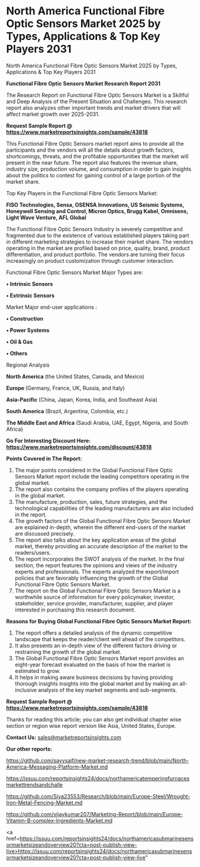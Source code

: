 # North America Functional Fibre Optic Sensors Market 2025 by Types, Applications & Top Key Players 2031
North America Functional Fibre Optic Sensors Market 2025 by Types, Applications & Top Key Players 2031

<strong>Functional Fibre Optic Sensors Market Research Report 2031</strong>

The Research Report on Functional Fibre Optic Sensors Market is a Skillful and Deep Analysis of the Present Situation and Challenges. This research report also analyzes other important trends and market drivers that will affect market growth over 2025-2031.

<strong>Request Sample Report @ <a href=https://www.marketreportsinsights.com/sample/43818>https://www.marketreportsinsights.com/sample/43818</a></strong>

This Functional Fibre Optic Sensors market report aims to provide all the participants and the vendors will all the details about growth factors, shortcomings, threats, and the profitable opportunities that the market will present in the near future. The report also features the revenue share, industry size, production volume, and consumption in order to gain insights about the politics to contest for gaining control of a large portion of the market share.

Top Key Players in the Functional Fibre Optic Sensors Market:

<strong>FISO Technologies, Sensa, OSENSA Innovations, US Seismic Systems, Honeywell Sensing and Control, Micron Optics, Brugg Kabel, Omnisens, Light Wave Venture, AFL Global</strong>

The Functional Fibre Optic Sensors Industry is severely competitive and fragmented due to the existence of various established players taking part in different marketing strategies to increase their market share. The vendors operating in the market are profiled based on price, quality, brand, product differentiation, and product portfolio. The vendors are turning their focus increasingly on product customization through customer interaction.

Functional Fibre Optic Sensors Market Major Types are:

<strong>•  Intrinsic Sensors

•  Extrinsic Sensors</strong>

Market Major end-user applications :

<strong>•  Construction

•  Power Systems

•  Oil & Gas

•  Others</strong>

Regional Analysis

</u><strong><b>North America</b></strong> (the United States, Canada, and Mexico)

<strong><b>Europe </b></strong>(Germany, France, UK, Russia, and Italy)

<strong><b>Asia-Pacific</b></strong> (China, Japan, Korea, India, and Southeast Asia)

<strong><b>South America</b></strong> (Brazil, Argentina, Colombia, etc.)

<strong><b>The Middle East and Africa</b></strong> (Saudi Arabia, UAE, Egypt, Nigeria, and South Africa)

<strong>Go For Interesting Discount Here: <a href=https://www.marketreportsinsights.com/discount/43818>https://www.marketreportsinsights.com/discount/43818</a></strong>

<strong>Points Covered in The Report:</strong>
<ol>
  <li>The major points considered in the Global Functional Fibre Optic Sensors Market report include the leading competitors operating in the global market.</li>
  <li>The report also contains the company profiles of the players operating in the global market.</li>
  <li>The manufacture, production, sales, future strategies, and the technological capabilities of the leading manufacturers are also included in the report.</li>
  <li>The growth factors of the Global Functional Fibre Optic Sensors Market are explained in-depth, wherein the different end-users of the market are discussed precisely.</li>
  <li>The report also talks about the key application areas of the global market, thereby providing an accurate description of the market to the readers/users.</li>
  <li>The report incorporates the SWOT analysis of the market. In the final section, the report features the opinions and views of the industry experts and professionals. The experts analyzed the export/import policies that are favorably influencing the growth of the Global Functional Fibre Optic Sensors Market.</li>
  <li>The report on the Global Functional Fibre Optic Sensors Market is a worthwhile source of information for every policymaker, investor, stakeholder, service provider, manufacturer, supplier, and player interested in purchasing this research document.</li>
</ol>
<strong>Reasons for Buying Global Functional Fibre Optic Sensors Market Report:</strong>

<ol>
  <li>The report offers a detailed analysis of the dynamic competitive landscape that keeps the reader/client well ahead of the competitors.</li>
  <li>It also presents an in-depth view of the different factors driving or restraining the growth of the global market.</li>
  <li>The Global Functional Fibre Optic Sensors Market report provides an eight-year forecast evaluated on the basis of how the market is estimated to grow.</li>
  <li>It helps in making aware business decisions by having providing thorough insights insights into the global market and by making an all-inclusive analysis of the key market segments and sub-segments.</li>
</ol>
<strong>Request Sample Report @ <a href=https://www.marketreportsinsights.com/sample/43818>https://www.marketreportsinsights.com/sample/43818</a></strong>


Thanks for reading this article; you can also get individual chapter wise section or region wise report version like Asia, United States, Europe.

<strong>Contact Us:</strong>
sales@marketreportsinsights.com

<strong>Our other reports:</strong>

<a href=https://github.com/sayysaif/new-market-research-trend/blob/main/North-America-Messaging-Platform-Market.md>https://github.com/sayysaif/new-market-research-trend/blob/main/North-America-Messaging-Platform-Market.md</a>

<a href=https://issuu.com/reportsinsights24/docs/northamericatemperingfurnacesmarkettrendsandchalle>https://issuu.com/reportsinsights24/docs/northamericatemperingfurnacesmarkettrendsandchalle</a>

<a href=https://github.com/Siya23553/Research/blob/main/Europe-Steel/Wrought-Iron-Metal-Fencing-Market.md>https://github.com/Siya23553/Research/blob/main/Europe-Steel/Wrought-Iron-Metal-Fencing-Market.md</a>

<a href=https://github.com/vijaykumar207/Marketing-Report/blob/main/Europe-Vitamin-B-complex-Ingredients-Market.md>https://github.com/vijaykumar207/Marketing-Report/blob/main/Europe-Vitamin-B-complex-Ingredients-Market.md</a>

<a href=https://issuu.com/reportsinsights24/docs/northamericasubmarinesensormarketsizeandoverview20?cta=post-publish-view-live>https://issuu.com/reportsinsights24/docs/northamericasubmarinesensormarketsizeandoverview20?cta=post-publish-view-live</a>"
